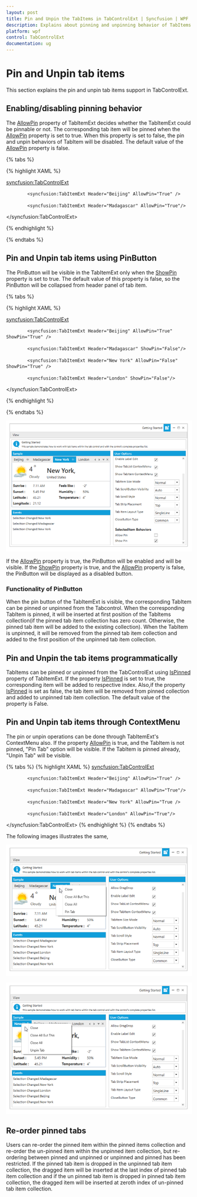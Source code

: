 ```yaml
---
layout: post
title: Pin and Unpin the TabItems in TabControlExt | Syncfusion | WPF
description: Explains about pinning and unpinning behavior of TabItems in the TabControlExt for WPF
platform: wpf
control: TabControlExt
documentation: ug
---
```

# Pin and Unpin tab items

This section explains the pin and unpin tab items support in TabControlExt.

## Enabling/disabling pinning behavior

The [AllowPin](https://help.syncfusion.com/cr/cref_files/wpf/Syncfusion.Tools.Wpf~Syncfusion.Windows.Tools.Controls.TabItemExt~AllowPin.html) property of TabItemExt decides whether the TabItemExt could be pinnable or not. The corresponding tab item will be pinned when the [AllowPin](https://help.syncfusion.com/cr/cref_files/wpf/Syncfusion.Tools.Wpf~Syncfusion.Windows.Tools.Controls.TabItemExt~AllowPin.html) property is set to true. When this property is set to false, the pin and unpin behaviors of TabItem will be disabled. The default value of the [AllowPin](https://help.syncfusion.com/cr/cref_files/wpf/Syncfusion.Tools.Wpf~Syncfusion.Windows.Tools.Controls.TabItemExt~AllowPin.html) property is false.

{% tabs %}

{% highlight XAML %}

  <syncfusion:TabControlExt>

            <syncfusion:TabItemExt Header="Beijing" AllowPin="True" />
            
            <syncfusion:TabItemExt Header="Madagascar" AllowPin="True"/>                      
            
</syncfusion:TabControlExt>

{% endhighlight %}

{% endtabs %}

## Pin and Unpin tab items using PinButton

The PinButton will be visible in the TabItemExt only when the [ShowPin](https://help.syncfusion.com/cr/cref_files/wpf/Syncfusion.Tools.Wpf~Syncfusion.Windows.Tools.Controls.TabItemExt~ShowPin.html) property is set to true. The default value of this property is false, so the PinButton will be collapsed from header panel of tab item.

{% tabs %}

{% highlight XAML %}

  <syncfusion:TabControlExt>

            <syncfusion:TabItemExt Header="Beijing" AllowPin="True" ShowPin="True" />
            
            <syncfusion:TabItemExt Header="Madagascar" ShowPin="False"/>    

            <syncfusion:TabItemExt Header="New York" AllowPin="False" ShowPin="True" />
            
            <syncfusion:TabItemExt Header="London" ShowPin="False"/>                   
            
</syncfusion:TabControlExt>

{% endhighlight %}

{% endtabs %}

![Displaying PinButton to specific items](Pin-Unpin-tabs-images\Displaying-PinButton.png)

If the [AllowPin](https://help.syncfusion.com/cr/cref_files/wpf/Syncfusion.Tools.Wpf~Syncfusion.Windows.Tools.Controls.TabItemExt~AllowPin.html) property is true, the PinButton will be enabled and will be visible. If the [ShowPin](https://help.syncfusion.com/cr/cref_files/wpf/Syncfusion.Tools.Wpf~Syncfusion.Windows.Tools.Controls.TabItemExt~ShowPin.html) property is true, and the [AllowPin](https://help.syncfusion.com/cr/cref_files/wpf/Syncfusion.Tools.Wpf~Syncfusion.Windows.Tools.Controls.TabItemExt~AllowPin.html) property is false, the PinButton will be displayed as a disabled button.

### Functionality of PinButton

When the pin button of the TabItemExt is visible, the corresponding TabItem can be pinned or unpinned from the Tabcontrol. When the corresponding TabItem is pinned, it will be inserted at first position of the TabItems collection(if the pinned tab item collection has zero count. Otherwise, the pinned tab item will be added to the existing collection). When the TabItem is unpinned, it will be removed from the pinned tab item collection and added to the first position of the unpinned tab item collection.

## Pin and Unpin the tab items programmatically

TabItems can be pinned or unpinned from the TabControlExt using [IsPinned](https://help.syncfusion.com/cr/cref_files/wpf/Syncfusion.Tools.Wpf~Syncfusion.Windows.Tools.Controls.TabItemExt~IsPinned.html) property of TabItemExt. If the property [IsPinned](https://help.syncfusion.com/cr/cref_files/wpf/Syncfusion.Tools.Wpf~Syncfusion.Windows.Tools.Controls.TabItemExt~IsPinned.html) is set to true, the corresponding item will be added to respective index. Also,if the property [IsPinned](https://help.syncfusion.com/cr/cref_files/wpf/Syncfusion.Tools.Wpf~Syncfusion.Windows.Tools.Controls.TabItemExt~IsPinned.html) is set as false, the tab item will be removed from pinned collection and added to unpinned tab item collection. The default value of the property is False.

## Pin and Unpin tab items through ContextMenu

The pin or unpin operations can be done through TabItemExt's ContextMenu also. If the property [AllowPin](https://help.syncfusion.com/cr/cref_files/wpf/Syncfusion.Tools.Wpf~Syncfusion.Windows.Tools.Controls.TabItemExt~AllowPin.html) is true, and the TabItem is not pinned, "Pin Tab" option will be visible. If the TabItem is pinned already, "Unpin Tab" will be visible. 

{% tabs %}
{% highlight XAML %}
<syncfusion:TabControlExt>

            <syncfusion:TabItemExt Header="Beijing" AllowPin="True" />
            
            <syncfusion:TabItemExt Header="Madagascar" AllowPin="True"/>    

            <syncfusion:TabItemExt Header="New York" AllowPin="True />
            
            <syncfusion:TabItemExt Header="London" AllowPin="True"/>                   
            
</syncfusion:TabControlExt>
{% endhighlight %}
{% endtabs %}

The following images illustrates the same,

![Displays option to pin the TabItemExt](Pin-Unpin-tabs-images\PinTab-option-ContextMenu.png)

![Displays option to Unpin the TabItemExt](Pin-Unpin-tabs-images\UnpinTab-option-ContextMenu.png)

## Re-order pinned tabs

Users can re-order the pinned item within the pinned items collection and re-order the un-pinned item within the unpinned item collection, but re-ordering between pinned and unpinned or unpinned and pinned has been restricted. If the pinned tab item is dropped in the unpinned tab item collection, the dragged item will be inserted at the last index of pinned tab item collection and if the un pinned tab item is dropped in pinned tab item collection, the dragged item will be inserted at zeroth index of un-pinned tab item collection.
